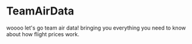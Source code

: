 # TeamAirData
woooo let's go team air data! bringing you everything you need to know about how flight prices work.
